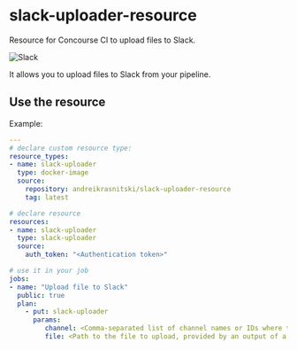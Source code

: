 # slack-uploader-resource
Resource for Concourse CI to upload files to Slack.

![Slack](https://media.giphy.com/media/3o6Ztk4rs2uy57A7Qs/giphy.gif)

It allows you to upload files to Slack from your pipeline.

## Use the resource

Example:

```yml
---
# declare custom resource type:
resource_types:
- name: slack-uploader
  type: docker-image
  source:
    repository: andreikrasnitski/slack-uploader-resource
    tag: latest

# declare resource
resources:
- name: slack-uploader
  type: slack-uploader
  source:
    auth_token: "<Authentication token>"

# use it in your job
jobs:
- name: "Upload file to Slack"
  public: true
  plan:
    - put: slack-uploader
      params:
         channel: <Comma-separated list of channel names or IDs where the file will be shared>
         file: <Path to the file to upload, provided by an output of a task>
```
